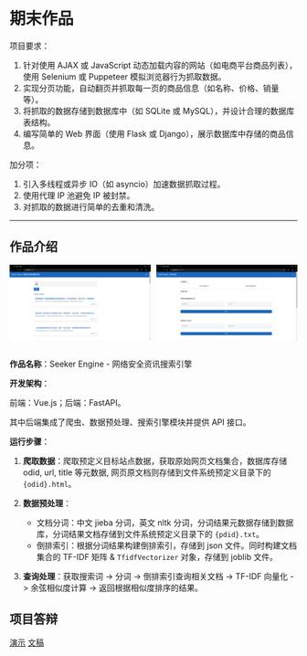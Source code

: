 # 期末作品

项目要求：

1. 针对使用 AJAX 或 JavaScript 动态加载内容的网站（如电商平台商品列表），使用 Selenium 或 Puppeteer 模拟浏览器行为抓取数据。
2. 实现分页功能，自动翻页并抓取每一页的商品信息（如名称、价格、销量等）。
3. 将抓取的数据存储到数据库中（如 SQLite 或 MySQL），并设计合理的数据库表结构。
4. 编写简单的 Web 界面（使用 Flask 或 Django），展示数据库中存储的商品信息。

加分项：

1. 引入多线程或异步 IO（如 asyncio）加速数据抓取过程。
2. 使用代理 IP 池避免 IP 被封禁。
3. 对抓取的数据进行简单的去重和清洗。

---

## 作品介绍

<div style="display: flex; justify-content: space-between;">
  <img src="imgs/show-index.png" alt="show-index.png" style="width: 49%;">
  <img src="imgs/show-tasks.png" alt="show-tasks.png" style="width: 49%;">
</div>
<br/>

**作品名称**：Seeker Engine - 网络安全资讯搜索引擎

**开发架构**：

前端：Vue.js；后端：FastAPI。

其中后端集成了爬虫、数据预处理、搜索引擎模块并提供 API 接口。

**运行步骤**：

1. **爬取数据**：爬取预定义目标站点数据，获取原始网页文档集合，数据库存储 odid, url, title 等元数据, 网页原文档则存储到文件系统预定义目录下的 `{odid}.html`。
2. **数据预处理**：

   - 文档分词：中文 jieba 分词，英文 nltk 分词，分词结果元数据存储到数据库，分词结果文档存储到文件系统预定义目录下的 `{pdid}.txt`。
   - 倒排索引：根据分词结果构建倒排索引，存储到 json 文件。同时构建文档集合的 TF-IDF 矩阵 & `TfidfVectorizer` 对象，存储到 joblib 文件。

3. **查询处理**：获取搜索词 -> 分词 -> 倒排索引查询相关文档 -> TF-IDF 向量化 -> 余弦相似度计算 -> 返回根据相似度排序的结果。

## 项目答辩

[演示](./DEFENSE/Seeker%20Engine.pdf) [文稿](./DEFENSE/SCRIPT.md)
